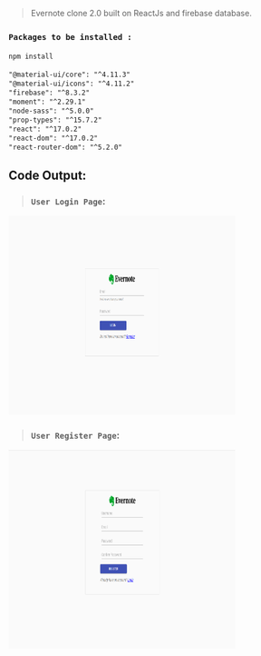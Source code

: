 > Evernote clone 2.0 built on ReactJs and firebase database.
### `Packages to be installed :`
    npm install

    "@material-ui/core": "^4.11.3"
    "@material-ui/icons": "^4.11.2"
    "firebase": "^8.3.2"
    "moment": "^2.29.1"
    "node-sass": "^5.0.0"
    "prop-types": "^15.7.2"
    "react": "^17.0.2"
    "react-dom": "^17.0.2"
    "react-router-dom": "^5.2.0"

## Code Output:

> ### `User Login Page`:
<img src='./evernote-clone/git-images/evernote-login.png' height="350px" width="400px"/>

> ### `User Register Page`:
<img src='./evernote-clone/git-images/evernote-register.png' height="350px" width="400px"/>